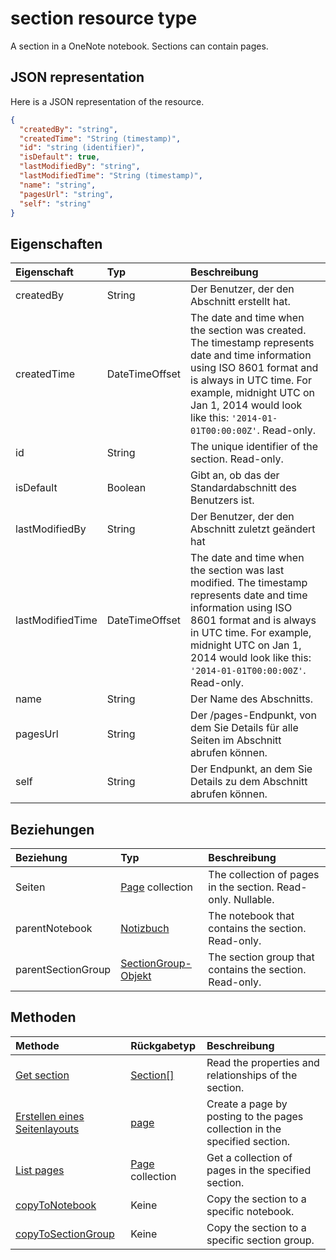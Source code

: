 # <a name="section-resource-type"></a>section resource type

A section in a OneNote notebook. Sections can contain pages.

## <a name="json-representation"></a>JSON representation

Here is a JSON representation of the resource.

<!-- {
  "blockType": "resource",
  "optionalProperties": [
    "pages",
    "parentNotebook",
    "parentSectionGroup"
  ],
  "@odata.type": "microsoft.graph.section"
}-->

```json
{
  "createdBy": "string",
  "createdTime": "String (timestamp)",
  "id": "string (identifier)",
  "isDefault": true,
  "lastModifiedBy": "string",
  "lastModifiedTime": "String (timestamp)",
  "name": "string",
  "pagesUrl": "string",
  "self": "string"
}

```
## <a name="properties"></a>Eigenschaften
| Eigenschaft     | Typ   |Beschreibung|
|:---------------|:--------|:----------|
|createdBy|String|Der Benutzer, der den Abschnitt erstellt hat.|
|createdTime|DateTimeOffset|The date and time when the section was created. The timestamp represents date and time information using ISO 8601 format and is always in UTC time. For example, midnight UTC on Jan 1, 2014 would look like this: `'2014-01-01T00:00:00Z'`. Read-only.|
|id|String|The unique identifier of the section.  Read-only.|
|isDefault|Boolean|Gibt an, ob das der Standardabschnitt des Benutzers ist.|
|lastModifiedBy|String|Der Benutzer, der den Abschnitt zuletzt geändert hat|
|lastModifiedTime|DateTimeOffset|The date and time when the section was last modified. The timestamp represents date and time information using ISO 8601 format and is always in UTC time. For example, midnight UTC on Jan 1, 2014 would look like this: `'2014-01-01T00:00:00Z'`. Read-only.|
|name|String|Der Name des Abschnitts. |
|pagesUrl|String|Der /pages-Endpunkt, von dem Sie Details für alle Seiten im Abschnitt abrufen können.|
|self|String|Der Endpunkt, an dem Sie Details zu dem Abschnitt abrufen können.|

## <a name="relationships"></a>Beziehungen
| Beziehung | Typ   |Beschreibung|
|:---------------|:--------|:----------|
|Seiten|[Page](page.md) collection|The collection of pages in the section.  Read-only. Nullable.|
|parentNotebook|[Notizbuch](notebook.md)|The notebook that contains the section.  Read-only.|
|parentSectionGroup|[SectionGroup-Objekt](sectiongroup.md)|The section group that contains the section.  Read-only.|

## <a name="methods"></a>Methoden

| Methode           | Rückgabetyp    |Beschreibung|
|:---------------|:--------|:----------|
|[Get section](../api/section_get.md) | [Section[]](section.md) |Read the properties and relationships of the section.|
|[Erstellen eines Seitenlayouts](../api/section_post_pages.md) |[page](page.md)| Create a page by posting to the pages collection in the specified section.|
|[List pages](../api/section_list_pages.md) |[Page](page.md) collection| Get a collection of pages in the specified section.|
|[copyToNotebook](../api/section_copytonotebook.md)|Keine|Copy the section to a specific notebook.|
|[copyToSectionGroup](../api/section_copytosectiongroup.md)|Keine|Copy the section to a specific section group.|


<!-- uuid: 8fcb5dbc-d5aa-4681-8e31-b001d5168d79
2015-10-25 14:57:30 UTC -->
<!-- {
  "type": "#page.annotation",
  "description": "section resource",
  "keywords": "",
  "section": "documentation",
  "tocPath": ""
}-->
